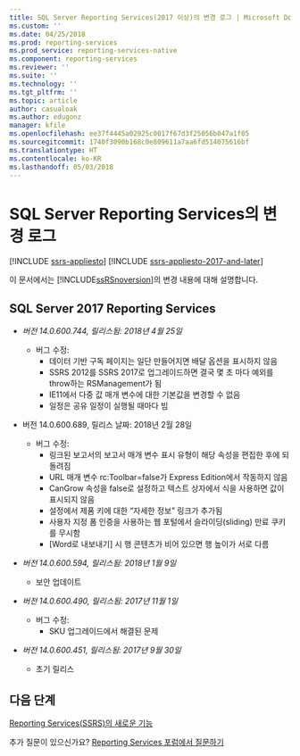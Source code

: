 ```yaml
---
title: SQL Server Reporting Services(2017 이상)의 변경 로그 | Microsoft Docs
ms.custom: ''
ms.date: 04/25/2018
ms.prod: reporting-services
ms.prod_service: reporting-services-native
ms.component: reporting-services
ms.reviewer: ''
ms.suite: ''
ms.technology: ''
ms.tgt_pltfrm: ''
ms.topic: article
author: casualoak
ms.author: edugonz
manager: kfile
ms.openlocfilehash: ee37f4445a02925c0017f67d3f25056b047a1f05
ms.sourcegitcommit: 1740f3090b168c0e809611a7aa6fd514075616bf
ms.translationtype: HT
ms.contentlocale: ko-KR
ms.lasthandoff: 05/03/2018
---
```

# <a name="change-log-for-sql-server-reporting-services"></a>SQL Server Reporting Services의 변경 로그

[!INCLUDE [ssrs-appliesto](../includes/ssrs-appliesto.md)] [!INCLUDE [ssrs-appliesto-2017-and-later](../includes/ssrs-appliesto-2017-and-later.md)] 

이 문서에서는 [!INCLUDE[ssRSnoversion](../includes/ssrsnoversion-md.md)]의 변경 내용에 대해 설명합니다. 

## <a name="sql-server-2017-reporting-services"></a>SQL Server 2017 Reporting Services 

- *버전 14.0.600.744, 릴리스됨: 2018년 4월 25일* 
    - 버그 수정:
        - 데이터 기반 구독 페이지는 일단 만들어지면 배달 옵션을 표시하지 않음
        - SSRS 2012를 SSRS 2017로 업그레이드하면 결국 몇 초 마다 예외를 throw하는 RSManagement가 됨
        - IE11에서 다중 값 매개 변수에 대한 기본값을 변경할 수 없음
        - 일정은 공유 일정이 실행될 때마다 빔

- 버전 14.0.600.689, 릴리스 날짜: 2018년 2월 28일 
    - 버그 수정:
        - 링크된 보고서의 보고서 매개 변수 표시 유형이 해당 속성을 편집한 후에 되돌려짐
        - URL 매개 변수 rc:Toolbar=false가 Express Edition에서 작동하지 않음
        - CanGrow 속성을 false로 설정하고 텍스트 상자에서 식을 사용하면 값이 표시되지 않음
        - 설정에서 제품 키에 대한 “자세한 정보” 링크가 추가됨
        - 사용자 지정 폼 인증을 사용하는 웹 포털에서 슬라이딩(sliding) 만료 쿠키를 무시함
        - [Word로 내보내기] 시 행 콘텐츠가 비어 있으면 행 높이가 서로 다름

- *버전 14.0.600.594, 릴리스됨: 2018년 1월 9일*
    - 보안 업데이트

- *버전 14.0.600.490, 릴리스됨: 2017년 11월 1일* 
    - 버그 수정:
        - SKU 업그레이드에서 해결된 문제

- *버전 14.0.600.451, 릴리스됨: 2017년 9월 30일* 
    - 초기 릴리스

## <a name="next-steps"></a>다음 단계

[Reporting Services(SSRS)의 새로운 기능](what-s-new-in-sql-server-reporting-services-ssrs.md)   

추가 질문이 있으신가요? [Reporting Services 포럼에서 질문하기](http://go.microsoft.com/fwlink/?LinkId=620231)
